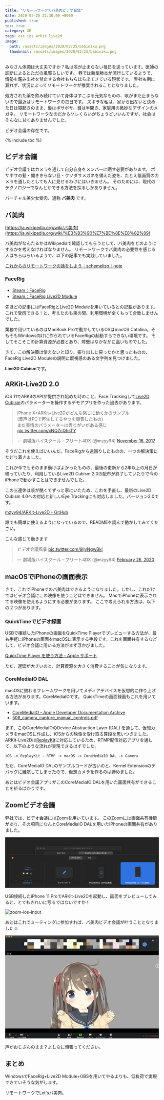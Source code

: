 ```yaml
---
title: "リモートワークでバ美肉ビデオ会議"
date: 2020-02-25 22:30:00 +0900
published: true
toc: true
category: XR 
tags: oss ios arkit live2d
image:
  path: /assets/images/2020/02/25/babiniku.png
  thumbnail: /assets/images/2020/02/25/babiniku.png
---
```



みなさん体調は大丈夫ですか？私は咳が止まらない毎日を送っています。医師の診断によるとただの風邪らしいです。
巷では新型肺炎が流行しているようで、情勢を鑑み出社を禁止する会社もちらほら出てきている現状です。
弊社も例に漏れず、状況によってリモートワークが推奨されることとなりました。

処方された薬を飲み続けていて身体はすこぶる元気なものの、咳がまだ止まらないので最近はリモートワークの毎日です。
ズボラな私は、家から出ないと決めた日は寝起きのまま、髪はボサボサ、目は半開き、家庭用の微妙なデザインのメガネ。
リモートワークなのだからソレくらいがちょうどいいんですが、社会はそんなに甘くありませんでした。

ビデオ会議の存在です。

<!-- more -->
{% include toc %}


## ビデオ会議

ビデオ会議ではカメラを通して自分自身をメンバーに晒す必要があります。
ボサボサの髪・開ききらない目・クソダサメガネを備えた姿を、たとえ低画質のカメラを通したとしても人に見せるわけにはいきません。
そのためには、現代のテクノロジーでなんとかできる方法を探るしかありません。

バーチャル美少女受肉、通称 **バ美肉** です。

## バ美肉

[https://ja.wikipedia.org/wiki/バ美肉](https://ja.wikipedia.org/wiki/%E3%83%90%E7%BE%8E%E8%82%89)

バ美肉がなんたるかはWikipediaで確認してもらうとして、バ美肉をどのようにするかを考えなければなりません。
リモートワークでバ美肉の必要性を感じる人はちらほらいるようで、以下の記事でも実践していました。

[これからのリモートワークの話をしよう｜schemelisp｜note](https://note.com/garbageable/n/nd50b9abdcb28)

### FaceRig

- [Steam：FaceRig](https://store.steampowered.com/app/274920/FaceRig/?l=japanese)
- [Steam：FaceRig Live2D Module](https://store.steampowered.com/app/420680/FaceRig_Live2D_Module/?l=japanese)

先ほどの記事にはFaceRigとLive2D Moduleを用いているとの記載があります。
これで受肉できる！と、考えたのも束の間、利用環境が全くもって合致しませんでした。

業務で用いているのはMacBook Proで動かしているOSはmacOS Catalina。そもそもWindows向けに作られているFaceRigの起動すらできない環境です。
そしてそこそこの計算資源が必要とあり、障壁はなかなかに高いものでした。

さて、この解決策は使えないと知り、振り出しに戻ったかと思ったものの、FaceRig Live2D Moduleの説明に既視感のある文字列を見つけました。

**Live2D Cubism**です。

## ARKit-Live2D 2.0

iOS 11でARKitのAPIが提供され始めた時のこと、Face Trackingして[Live2D Cubism](https://www.live2d.com/)のパラメーターを操作するデモアプリを作った過去があります。

<blockquote class="twitter-tweet"><p lang="ja" dir="ltr">iPhone X+ARKit+Live2Dがどんな感じに動くかのサンプル<br>(音声はPCで再生してるやつを録音したもの)<br>まだ表情のパラメーターは弄りがいがある感じ <a href="https://t.co/xNQZcQhsTY">pic.twitter.com/xNQZcQhsTY</a></p>&mdash; 劇場版ハイスクール・フリート4DX (@mzyy94) <a href="https://twitter.com/mzyy94/status/931228533166260225?ref_src=twsrc%5Etfw">November 16, 2017</a></blockquote> <script async src="https://platform.twitter.com/widgets.js" charset="utf-8"></script>

そうだこれを使えばいいんだ。FaceRigから遠回りしたものの、一つの解決策にたどり着きました。

これが今でもそのまま動けばよかったものの、最後の更新から2年以上の月日が経っていたり、利用しているLive2D Cubism 2.0の配布が終了していたりで今のiPhoneで動かすことはできませんでした。

この三連休は咳が酷くてずっと家にいたため、これを手直し、最新のLive2D Cubism 4.0への対応と新しいEye Trackingにも対応しました。バージョン2.0です。

[mzyy94/ARKit-Live2D - GitHub](https://github.com/mzyy94/ARKit-Live2D)

誰でも簡単に使えるようになっているので、READMEを読んで動かしてみてください。

こんな感じで動きます

<blockquote class="twitter-tweet"><p lang="ja" dir="ltr">ビデオ会議風景 <a href="https://t.co/9jIyNgwBki">pic.twitter.com/9jIyNgwBki</a></p>&mdash; 劇場版ハイスクール・フリート4DX (@mzyy94) <a href="https://twitter.com/mzyy94/status/1232523165131108354?ref_src=twsrc%5Etfw">February 26, 2020</a></blockquote> <script async src="https://platform.twitter.com/widgets.js" charset="utf-8"></script>

## macOSでiPhoneの画面表示

さて、これでiPhoneでのバ美肉はできるようになりました。しかし、これだけではビデオ会議にこの映像を使うことはできません。
MacでiPhoneに表示されてる映像を使えるようにする必要があります。
ここで考えられる方法は、以下の２つがあります。

### QuickTimeでビデオ録画


USBで接続したiPhoneの画面をQuickTime Playerでプレビューする方法が、最も手軽にiPhoneの画面をmacOSに表示する手段です。これを画面共有するなどして、ビデオ会議に用いる方法がまず浮かびました。

[QuickTime Player を使う方法 - Apple サポート](https://support.apple.com/ja-jp/HT201066#record)

ただ、遅延が大きいのと、計算資源を大きく消費することが気になります。

### CoreMediaIO DAL

macOSに備わるフレームワークを用いてメディアデバイスを仮想的に作り上げる方法があります。CoreMediaIOです。
QuickTimeの画面録画もこれを用いています。

- [CoreMediaIO - Apple Developer Documentation Archive](https://developer.apple.com/library/archive/samplecode/CoreMediaIO/Introduction/Intro.html)
- [508_camera_capture_manual_controls.pdf](http://devstreaming.apple.com/videos/wwdc/2014/508xxfvaehrll14/508/508_camera_capture_manual_controls.pdf)

まず、このCoreMediaIOのDevice Abstraction Layer (DAL) を通して、仮想カメラをmacOSに作成し、iOSからの映像を受け取る算段を思いつきました。
ARKit-Live2Dは[ReplayKit](https://developer.apple.com/documentation/replaykit)に対応しているため、RTMP配信対応アプリを通して、以下のような流れが実現できるはずでした。

```
iOS -> ReplayKit - RTMP -> macOS -> CoreMediaIO DAL -> Camera
```

ただ、CoreMediaIO DALのサンプルコードが古いのと、Kernel Extensionのデバッグに難航してしまったので、仮想カメラを作るのは諦めました。

あとはビデオ会議アプリがこのCoreMediaIO DALを用いた画面共有ができることを祈るばかりです。

## Zoomビデオ会議

弊社では、ビデオ会議には[Zoom](https://zoom.us/)を用いています。
このZoomには画面共有機能があり、その項目になんとCoreMediaIO DALを用いたiPhoneの画面共有がありました。

![zoom-input-selection](/assets/images/2020/02/25/zoom-input-selection.png)

USB接続したiPhone 11 ProでARKit-Live2Dを起動し、画面をプレビューしてみると、とてもきれいに写るではないですか！

![zoom-ios-input](/assets/images/2020/02/25/zoom-ios-input.png)

あとはこれでミーティングに参加すれば、バ美肉ビデオ会議が叶うこととなりました☺️

![zoom-babiniku-meeting](/assets/images/2020/02/25/zoom-babiniku-meeting.png)

声がおじさんのまま？よしなに頑張ってください。

## まとめ

WindowsでFaceRig+Live2D Module+OBSを用いてやるよりも、低負荷で実現できていそうな気がします。

リモートワークでLet'sバ美肉。
